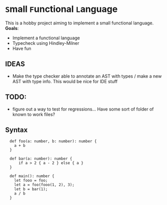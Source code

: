 # `S`mall `F`unctional `L`anguage
This is a hobby project aiming to implement a small functional language.
**Goals**:
- Implement a functional language
- Typecheck using Hindley-Milner
- Have fun


## IDEAS
- Make the type checker able to annotate an AST with types / make a new AST with type info. This would be nice for IDE stuff

## TODO:
- figure out a way to test for regressions... Have some sort of folder of known to work files?  


## Syntax
```
  def foo(a: number, b: number): number { 
    a + b
  }

  def bar(a: number): number {
      if a > 2 { a - 2 } else { a }
  }
  
  def main(): number {
    let fooo = foo;
    let a = foo(fooo(1, 2), 3);
    let b = bar(1);
    a / b
  }
```